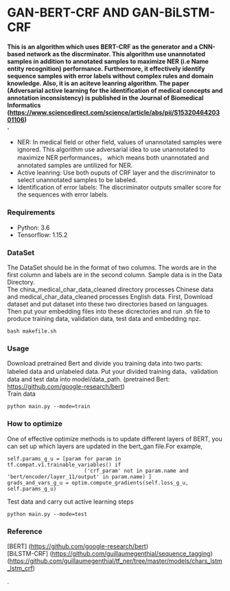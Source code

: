 # GAN-BERT-CRF AND GAN-BiLSTM-CRF
#### This is an algorithm which uses BERT-CRF as the generator and a CNN-based network as the discrminator. This algorithm use unannotated samples in addition to annotated samples to maximize NER (i.e Name entity recognition) performance. Furthermore, it effectively identify sequence samples with error labels without complex rules and domain knowledge. Also, it is an aciteve leanring algorithm. The paper (Adversarial active learning for the identification of medical concepts and annotation inconsistency) is published in the Journal of Biomedical Informatics (https://www.sciencedirect.com/science/article/abs/pii/S1532046420301106) <br>.
* NER: In medical field or other field, values of unannotated samples were ignored. This algorithm use adversarial idea to use unannotated to maximize NER performances， which means both unannotated and annotated samples are untilized for NER.
* Active leanring: Use both ouputs of CRF layer and the discriminator to select unannotated samples to be labeled.
* Identification of error labels: The discriminator outputs smaller score for the sequences with error labels.

### Requirements
* Python: 3.6
* Tensorflow: 1.15.2

### DataSet
The DataSet should be in the format of two columns. The words are in the first column and labels are in the second column. Sample data is in the Data Directory.<br>
The china_medical_char_data_cleaned directory processes Chinese data and medical_char_data_cleaned processes English data. First, Download dataset and put dataset into these two directories based on languages. Then put your embedding files into these dicrectories and  run .sh file to produce training data, validation data, test data and embedding npz.
```
bash makefile.sh
```

### Usage
Download pretrained Bert and divide you training data into two parts: labeled data and unlabeled data. Put your divided training data、validation data and test data into model/data_path. (pretrained Bert: https://github.com/google-research/bert)<br>
Train data
```
python main.py --mode=train
```

### How to optimize
One of effective optimize methods is to update different layers of BERT, you can set up which layers are updated in the bert_gan file.For example, 
```
self.params_g_u = [param for param in tf.compat.v1.trainable_variables() if
                         ('crf_param' not in param.name and 'bert/encoder/layer_11/output' in param.name) ]
grads_and_vars_g_u = optim.compute_gradients(self.loss_g_u, self.params_g_u)
```
      

Test data and carry out active learning steps

```
python main.py --mode=test
```

### Reference
[BERT] (https://github.com/google-research/bert)<br>
[BiLSTM-CRF] (https://github.com/guillaumegenthial/sequence_tagging)  (https://github.com/guillaumegenthial/tf_ner/tree/master/models/chars_lstm_lstm_crf)<br>
             



.
